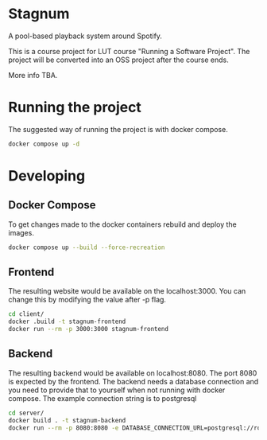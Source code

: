 # Stagnum

A pool-based playback system around Spotify.

This is a course project for LUT course "Running a Software Project". The project will be
converted into an OSS project after the course ends.

More info TBA.

# Running the project
The suggested way of running the project is with docker compose.

```bash
docker compose up -d
```


# Developing

## Docker Compose
To get changes made to the docker containers rebuild and deploy the images.

```bash
docker compose up --build --force-recreation
```

## Frontend
The resulting website would be available on the localhost:3000. You can change this by modifying the value after -p flag. 
```bash
cd client/
docker .build -t stagnum-frontend
docker run --rm -p 3000:3000 stagnum-frontend
```

## Backend
The resulting backend would be available on localhost:8080. The port 8080 is expected by the frontend. The backend needs a database connection and you need to provide that to yourself when not running with docker compose. The example connection string is to postgresql

```bash
cd server/
docker build . -t stagnum-backend
docker run --rm -p 8080:8080 -e DATABASE_CONNECTION_URL=postgresql://root:pass@database:5432/data stagnum-backend
```
